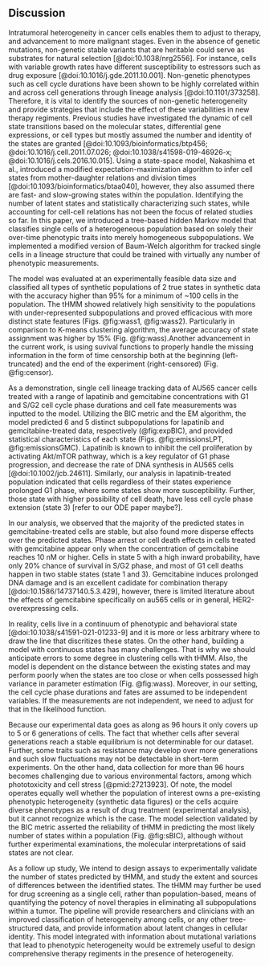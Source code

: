 ## Discussion

<!-- Big picture: Importance of this study:
1. Phenotypic intratumoral heterogeneity induces resistance to drug exposure, so we need to account for them in designing anticancer therapy.
2. It is important to take heritability and cell-cell relations into account while studying the evolution and state transitions.
3. Previous studies have investigated identifying phenotypic heterogeneity using models.
4. The tHMM can help with uncovering the underlying heterogeneity using single-cell lineage data using only experimental obervations. -->

Intratumoral heterogeneity in cancer cells enables them to adjust to therapy, and advancement to more malignant stages. Even in the absence of genetic mutations, non-genetic stable variants that are heritable could serve as substrates for natural selection [@doi:10.1038/nrg2556]. For instance, cells with variable growth rates have different susceptibility to estressors such as drug exposure [@doi:10.1016/j.gde.2011.10.001]. Non-genetic phenotypes such as cell cycle durations have been shown to be highly correlated within and across cell generations through lineage analysis [@doi:10.1101/373258].  Therefore, it is vital to identify the sources of non-genetic heterogeneity and provide strategies that include the effect of these variabilities in new therapy regiments. Previous studies have investigated the dynamic of cell state transitions based on the molecular states, differential gene expressions, or cell types but mostly assumed the number and identity of the states are granted [@doi:10.1093/bioinformatics/btp456; @doi:10.1016/j.cell.2011.07.026; @doi:10.1038/s41598-019-46926-x; @doi:10.1016/j.cels.2016.10.015]. Using a state-space model, Nakashima et al., introduced a modified expectation-maximization algorithm to infer cell states from mother-daughter relations and division times [@doi:10.1093/bioinformatics/btaa040], however, they also assumed there are fast- and slow-growing states within the population. Identifying the number of latent states and statistically characterizing such states, while accounting for cell-cell relations has not been the focus of related studies so far. In this paper, we introduced a tree-based hidden Markov model that classifies single cells of a heterogeneous population based on solely their over-time phenotypic traits into merely homogeneous subpopulations. We implemented a modified version of Baum-Welch algorithm for tracked single cells in a lineage structure that could be trained with virtually any number of phenotypic measurements.

<!-- Additional findings and how this fits to existing literature:
1. tHMM shows high sensitivity for under-represented sub-populations.
2. tHMM has proved to be more accurate than K-means clustering which shows the importance of accounting for history of cells and their relations.
3. tHMM properly handles time-censorship using survivoral function of distributions, which is barely the case in the literature.-->

The model was evaluated at an experimentally feasible data size and classified all types of synthetic populations of 2 true states in synthetic data with the accuracy higher than 95% for a minimum of ~100 cells in the population. The tHMM showed relatively high sensitivity to the populations with under-represented subpopulations and proved efficacious with more distinct state features (Figs. @fig:wass1, @fig:wass2). Particularly in comparison to K-means clustering algorithm, the average accuracy of state assignment was higher by 15% (Fig. @fig:wass).Another advancement in the current work, is using suvival functions to properly handle the missing information in the form of time censorship both at the beginning (left-truncated) and the end of the experiment (right-censored) (Fig. @fig:censor).

<!-- Insightful findings from lapatinib treatment fitting, and comparing to some literature about effects of lapatinib on breast cancer cells: -->
As a demonstration, single cell lineage tracking data of AU565 cancer cells treated with a range of lapatinib and gemcitabine concentrations with G1 and S/G2 cell cycle phase durations and cell fate measurements was inputted to the model. Utilizing the BIC metric and the EM algorithm, the model predicted 6 and 5 distinct subpopulations for lapatinib and gemcitabine-treated data, respectively (@fig:expBIC), and provided statistical characteristics of each state (Figs. @fig:emissionsLPT, @fig:emissionsGMC). Lapatinib is known to inhibit the cell proliferation by activating Akt/mTOR pathway, which is a key regulator of G1 phase progression, and decrease the rate of DNA synthesis in AU565 cells [@doi:10.1002/jcb.24611]. Similarly, our analysis in lapatinib-treated population indicated that cells regardless of their states experience prolonged G1 phase, where some states show more susceptibility. Further, those state with higher possibility of cell death, have less cell cycle phase extension (state 3) [refer to our ODE paper maybe?].

In our analysis, we observed that the majority of the predicted states in gemcitabine-treated cells are stable, but also found more disperse effects over the predicted states. Phase arrest or cell death effects in cells treated with gemcitabine appear only when the concentration of gemcitabine reaches 10 nM or higher. Cells in state 5 with a high inward probability, have only 20% chance of survival in S/G2 phase, and most of G1 cell deaths happen in two stable states (state 1 and 3). Gemcitabine induces prolonged DNA damage and is an excellent cadidate for combination therapy [@doi:10.1586/14737140.5.3.429], however, there is limited literature about the effects of gemcitabine specifically on au565 cells or in general, HER2-overexpressing cells.

<!-- Critical analysis of our findings and limitations of the study:
1. Discritizing the state, while in reality they are coninuous variables, is a challenging assumption which may cause inaccuracy to some extent.
2. tHMM cannot perform with high accuracy when the states are too close.
3. In the current setting, the measurements are assumed to be independent. If observations are not independent variables, we should account for that in the likelihood function.
4. The experiment time is limited, and we may not have captured slow-fluctuations. Also, it is hard to collect this type of data for longer times due to experimental limitations.
5. Without further experiments, the molecular interpretations of each state is not clear. -->

In reality, cells live in a continuum of phenotypic and behavioral state [@doi:10.1038/s41591-021-01233-9] and it is more or less arbitrary where to draw the line that discritizes these states. On the other hand, building a model with continuous states has many challenges. That is why we should anticipate errors to some degree in clustering cells with tHMM. Also, the model is dependent on the distance between the existing states and may perform poorly when the states are too close or when cells possessed high variance in parameter estimation (Fig. @fig:wass). Moreover, in our setting, the cell cycle phase durations and fates are assumed to be independent variables. If the measurements are not independent, we need to adjust for that in the likelihood function.

Because our experimental data goes as along as 96 hours it only covers up to 5 or 6 generations of cells. The fact that whether cells after several generations reach a stable equilibrium is not determinable for our dataset. Further, some traits such as resistance may develop over more generations and such slow fluctuations may not be detectable in short-term experiments. On the other hand, data collection for more than 96 hours becomes challenging due to various environmental factors, among which phototoxicity and cell stress [@pmid:27213923]. Of note, the model operates equally well whether the population of interest owns a pre-existing phenotypic heterogeneity (synthetic data figures) or the cells acquire diverse phenotypes as a result of drug treatment (experimental analysis), but it cannot recognize which is the case. The model selection validated by the BIC metric asserted the reliability of tHMM in predicting the most likely number of states within a population (Fig. @fig:sBIC), although without further experimental examinations, the molecular interpretations of said states are not clear.

<!--future directions:
1. Sequencing cells that have been assigned states after fitting and revealing what could be the distinguishing factor for separating those cells assigned to different states.
2. Integerating information about heterogeneity due to mutations to have a comprehensive insight.
3. Based on the findings from sequencing cells, design combination experiments and assess the efficacy.
4. The model is applicable to a wide range of lineage-tree data to unravel the underlying heterogeneity.-->

As a follow up study, We intend to design assays to experimentally validate the number of states predicted by tHMM, and study the extent and sources of differences between the identified states. The tHMM may further be used for drug screening as a single cell, rather than population-based, means of quantifying the potency of novel therapies in eliminating all subpopulations within a tumor. The pipeline will provide researchers and clinicians with an improved classification of heterogeneity among cells, or any other tree-structured data, and provide information about latent changes in cellular identity. This model integrated with information about mutational variations that lead to phenotypic heterogeneity would be extremely useful to design comprehensive therapy regiments in the presence of heterogeneity.
